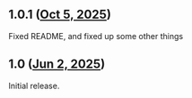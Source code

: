 ## 1.0.1 ([Oct 5, 2025](https://github.com/ramensoftware/windhawk-mods/blob/33693f48afb4a91bd46553f4b0e3adb280585f48/mods/winver-custom-text.wh.cpp))

Fixed README, and fixed up some other things

## 1.0 ([Jun 2, 2025](https://github.com/ramensoftware/windhawk-mods/blob/9bf09a6887aed316e6503ca39ad5ef07298f3722/mods/winver-custom-text.wh.cpp))

Initial release.
